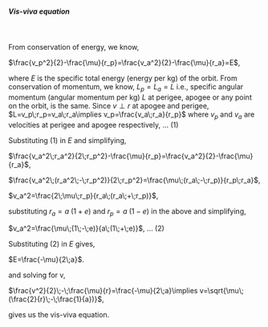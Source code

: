 ##### Vis-viva equation

<br>

From conservation of energy, we know,

$\frac{v_p^2}{2}-\frac{\mu}{r_p}=\frac{v_a^2}{2}-\frac{\mu}{r_a}=E$, 

where $E$ is the specific total energy (energy per kg) of the orbit. From conservation of momentum, we know, $L_p=L_a=L$ i.e., specific angular momentum (angular momentum per kg) $L$ at perigee, apogee or any point on the orbit, is the same. Since $v\perp r$ at apogee and perigee, $L=v_p\;r_p=v_a\;r_a\implies v_p=\frac{v_a\;r_a}{r_p}$ where $v_p$ and $v_a$ are velocities at perigee and apogee respectively, ... (1) 

Substituting (1) in $E$ and simplifying,

$\frac{v_a^2\;r_a^2}{2\;r_p^2}-\frac{\mu}{r_p}=\frac{v_a^2}{2}-\frac{\mu}{r_a}$,

$\frac{v_a^2\;(r_a^2\;-\;r_p^2)}{2\;r_p^2}=\frac{\mu\;(r_a\;-\;r_p)}{r_p\;r_a}$,

$v_a^2=\frac{2\;\mu\;r_p}{r_a\;(r_a\;+\;r_p)}$,

substituting $r_a=a\;(1\;+\;e)$ and $r_p=a\;(1\;-\;e)$ in the above and simplifying,

$v_a^2=\frac{\mu\;(1\;-\;e)}{a\;(1\;+\;e)}$, ... (2)

Substituting (2) in $E$ gives,

$E=\frac{-\mu}{2\;a}$.

and solving for v,

$\frac{v^2}{2}\;-\;\frac{\mu}{r}=\frac{-\mu}{2\;a}\implies v=\sqrt{\mu\;(\frac{2}{r}\;-\;\frac{1}{a})}$,

gives us the vis-viva equation.







